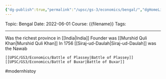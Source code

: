 ```yaml
---
{"dg-publish":true,"permalink":"/upsc/gs-3/economics/bengal/","dgHomeLink":true,"dgPassFrontmatter":false}
---
```


Topic: Bengal
Date: 2022-06-01
Course: {{filename}}
Tags: 

---



Was the richest province in [[India|India]]
		Founder was [[Murshid Quli Khan|Murshid Quli Khan]]
		In 1756 [[Siraj-ud-Daulah|Siraj-ud-Daulah]] was the Nawab 
	
	[[UPSC/GS3/Economics/Battle of Plassey|Battle of Plassey]] 
	[[UPSC/GS3/Economics/Battle of Buxar|Battle of Buxar]]


#modernhistoy